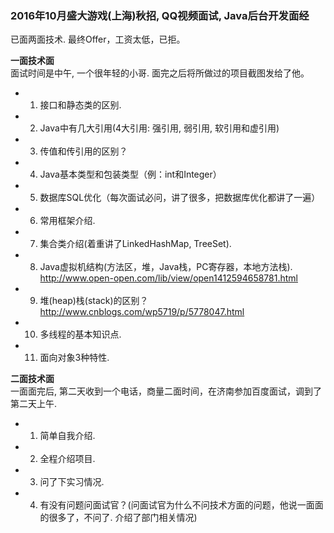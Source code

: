 ### 2016年10月盛大游戏(上海)秋招, QQ视频面试, Java后台开发面经 ###
 已面两面技术. 最终Offer，工资太低，已拒。

<Strong>一面技术面</Strong>    
  面试时间是中午, 一个很年轻的小哥. 面完之后将所做过的项目截图发给了他。
* 1. 接口和静态类的区别.
* 2. Java中有几大引用(4大引用: 强引用, 弱引用, 软引用和虚引用)
* 3. 传值和传引用的区别？
* 4. Java基本类型和包装类型（例：int和Integer）
* 5. 数据库SQL优化（每次面试必问，讲了很多，把数据库优化都讲了一遍）
* 6. 常用框架介绍.
* 7. 集合类介绍(着重讲了LinkedHashMap, TreeSet).
* 8. Java虚拟机结构(方法区，堆，Java栈，PC寄存器，本地方法栈).        
  <http://www.open-open.com/lib/view/open1412594658781.html> 
* 9. 堆(heap)栈(stack)的区别？       
  <http://www.cnblogs.com/wp5719/p/5778047.html> 
* 10. 多线程的基本知识点. 
* 11. 面向对象3种特性.

<Strong>二面技术面</Strong>    
  一面面完后, 第二天收到一个电话，商量二面时间，在济南参加百度面试，调到了第二天上午.
* 1. 简单自我介绍.
* 2. 全程介绍项目.
* 3. 问了下实习情况.
* 4. 有没有问题问面试官？(问面试官为什么不问技术方面的问题，他说一面面的很多了，不问了. 介绍了部门相关情况)
